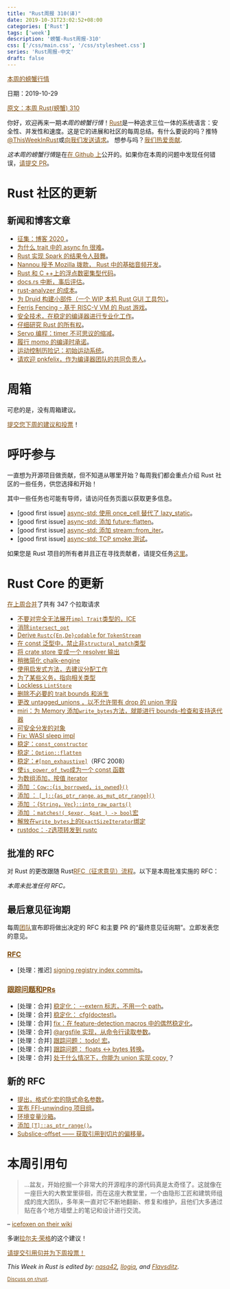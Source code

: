 ```yaml
---
title: "Rust周报 310(译)"
date: 2019-10-31T23:02:52+08:00
categories: ['Rust']
tags: ['week']
description: '螃蟹-Rust周报-310'
css: ['/css/main.css', '/css/stylesheet.css']
series: 'Rust周报-中文'
draft: false
---
```


<style>
a { color: #804d0f;}
</style>

[本周的螃蟹行情](https://this-week-in-rust.org/)

日期：2019-10-29

[原文：本周 Rust(螃蟹) 310](https://this-week-in-rust.org/blog/2019/10/29/this-week-in-rust-310/)

你好，欢迎再来一期*本周的螃蟹行情*！[Rust](http://rust-lang.org)是一种追求三位一体的系统语言：安全性、并发性和速度。这是它的进展和社区的每周总结。有什么要说的吗？推特[@ThisWeekInRust](https://twitter.com/ThisWeekInRust)或[向我们发送请求](https://github.com/cmr/this-week-in-rust)。 想参与吗？[我们热爱贡献](https://github.com/rust-lang/rust/blob/master/CONTRIBUTING.md).

*这本周的螃蟹行情*是在[在 Github 上](https://github.com/cmr/this-week-in-rust)公开的。如果你在本周的问题中发现任何错误，[请提交 PR](https://github.com/cmr/this-week-in-rust/pulls)。

# Rust 社区的更新

## 新闻和博客文章

- [征集：博客 2020 ](https://blog.rust-lang.org/2019/10/29/A-call-for-blogs-2020.html)。
- [为什么 trait 中的 async fn 很难](https://smallcultfollowing.com/babysteps/blog/2019/10/26/async-fn-in-traits-are-hard/)。
- [Rust 实现 Spark 的结果令人鼓舞](https://medium.com/@rajasekar3eg/fastspark-a-new-fast-native-implementation-of-spark-from-scratch-368373a29a5c)。
- [Nannou 授予 Mozilla 拨款， Rust 中的基础音频开发](https://nannou.cc/posts/moss_grant_announce)。
- [Rust 和 C ++上的浮点数密集型代码](https://www.reidatcheson.com/hpc/architecture/performance/rust/c++/2019/10/19/measure-cache.html)。
- [docs.rs 中断，事后评估](https://blog.rust-lang.org/inside-rust/2019/10/24/docsrs-outage-postmortem.html)。
- [rust-analyzer 的成本](https://rust-analyzer.github.io/2019/10/16/finance.html)。
- [为 Druid 构建小部件（一个 WIP 本机 Rust GUI 工具包）](https://pauljmiller.com/posts/druid-widget-tutorial.html)。
- [Ferris Fencing - 基于 RISC-V VM 的 Rust 游戏](http://www.ferrisfencing.org/)。
- [安全技术，在稳定的编译器进行专业化工作](https://github.com/dtolnay/case-studies/blob/master/autoref-specialization/README.md)。
- [仔细研究 Rust 的所有权](https://blog.thoughtram.io/ownership-in-rust/)。
- [Servo 编程：timer 不可思议的缩减](https://medium.com/programming-servo/programming-servo-the-incredibly-shrinking-timer-7283ae2a2669)。
- [履行 momo 的编译时承诺](https://llogiq.github.io/2019/10/28/momo-fast.html)。
- [运动控制历险记：初始运动系统](http://adventures.michaelfbryan.com/posts/initial-motion-system/)。
- [请欢迎 pnkfelix，作为编译器团队的共同负责人](https://blog.rust-lang.org/inside-rust/2019/10/24/pnkfelix-compiler-team-co-lead.html)。

# 周箱

可悲的是，没有周箱建议。

[提交您下周的建议和投票][submit_crate]！

[submit_crate]: https://users.rust-lang.org/t/crate-of-the-week/2704

# 呼吁参与

一直想为开源项目做贡献，但不知道从哪里开始？每周我们都会重点介绍 Rust 社区的一些任务，供您选择和开始！

其中一些任务也可能有导师，请访问任务页面以获取更多信息。

- \[good first issue] [async-std: 使用 once_cell 替代了 lazy_static](https://github.com/async-rs/async-std/issues/406)。
- \[good first issue] [async-std: 添加 future::flatten](https://github.com/async-rs/async-std/issues/404)。
- \[good first issue] [async-std: 添加 stream::from_iter](https://github.com/async-rs/async-std/issues/400)。
- \[good first issue] [async-std: TCP smoke 测试](https://github.com/async-rs/async-std/issues/407)。

如果您是 Rust 项目的所有者并且正在寻找贡献者，请提交任务[这里][guidelines]。

[guidelines]: https://users.rust-lang.org/t/twir-call-for-participation/4821

# Rust Core 的更新

[在上周合并][merged]了共有 347 个拉取请求

[merged]: https://github.com/search?q=is%3Apr+org%3Arust-lang+is%3Amerged+merged%3A2019-10-21..2019-10-28

- [不要对完全无法展开`impl Trait`类型的，ICE](https://github.com/rust-lang/rust/pull/65777)
- [消除`intersect_opt`](https://github.com/rust-lang/rust/pull/65648)
- [Derive `Rustc{En,De}codable` for `TokenStream`](https://github.com/rust-lang/rust/pull/65641)
- [在 const 泛型中，禁止非`structural_match`类型](https://github.com/rust-lang/rust/pull/65627)
- [将 crate store 变成一个 resolver 输出](https://github.com/rust-lang/rust/pull/65625)
- [稍微简化 chalk-engine](https://github.com/rust-lang/chalk/pull/264)
- [使用启发式方法，去建议分配工作](https://github.com/rust-lang/rust/pull/65566)
- [为了某些义务，指向相关类型](https://github.com/rust-lang/rust/pull/65288)
- [Lockless `LintStore`](https://github.com/rust-lang/rust/pull/65193)
- [删除不必要的 trait bounds 和派生](https://github.com/rust-lang/rust/pull/65647)
- [更改 untagged_unions ，以不允许带有 drop 的 union 字段](https://github.com/rust-lang/rust/pull/62330)
- [miri：为 Memory 添加`write_bytes`方法，就能进行 bounds-检查和支持迭代器](https://github.com/rust-lang/rust/pull/65621)
- [可安全分发的对象](https://github.com/rust-lang/rust/pull/57545)
- [Fix: WASI sleep impl](https://github.com/rust-lang/rust/pull/65617)
- [稳定：`const_constructor`](https://github.com/rust-lang/rust/pull/65188)
- [稳定：`Option::flatten`](https://github.com/rust-lang/rust/pull/64747)
- [稳定：`#[non_exhaustive]`](https://github.com/rust-lang/rust/pull/64639)（RFC 2008）
- [使`is_power_of_two`成为一个 const 函数](https://github.com/rust-lang/rust/pull/65092)
- [为数组添加，按值 iterator ](https://github.com/rust-lang/rust/pull/62959)
- [添加 ：`Cow::`{`is_borrowed`，`is_owned`}`()`](https://github.com/rust-lang/rust/pull/65144)
- [添加 ： `[_]::`{`as_ptr_range`, `as_mut_ptr_range`}`()`](https://github.com/rust-lang/rust/pull/65806)
- [添加 ：{`String`，`Vec`}`::into_raw_parts()`](https://github.com/rust-lang/rust/pull/65705)
- [添加 ：`matches!( $expr, $pat ) -> bool`宏](https://github.com/rust-lang/rust/pull/65479)
- [解放在`write_bytes`上的`ExactSizeIterator`绑定](https://github.com/rust-lang/rust/pull/65704)
- [rustdoc：`-Z`选项转发到 rustc](https://github.com/rust-lang/rust/pull/65314)

## 批准的 RFC

对 Rust 的更改跟随 Rust[RFC（征求意见）流程](https://github.com/rust-lang/rfcs#rust-rfcs)。以下是本周批准实施的 RFC：

_本周未批准任何 RFC。_

## 最后意见征询期

每周[团队](https://www.rust-lang.org/team.html)宣布即将做出决定的 RFC 和主要 PR 的“最终意见征询期”。立即发表您的意见。

### [RFC](https://github.com/rust-lang/rfcs/labels/final-comment-period)

- \[处理：推迟] [signing registry index commits](https://github.com/rust-lang/rfcs/pull/2474)。

### [跟踪问题和PRs](https://github.com/rust-lang/rust/labels/final-comment-period)

- \[处理：合并] [稳定化： --extern 标志，不用一个 path](https://github.com/rust-lang/rust/pull/64882)。
- \[处理：合并] [稳定化： cfg(doctest)](https://github.com/rust-lang/rust/pull/63803)。
- \[处理：合并] [fix：在 feature-detection macros 中的偶然稳定化](https://github.com/rust-lang/rust/pull/64534)。
- \[处理：合并] [@argsfile 实现，从命令行读取参数](https://github.com/rust-lang/rust/issues/63576)。
- \[处理：合并] [跟踪问题： todo! 宏](https://github.com/rust-lang/rust/issues/59277)。
- \[处理：合并] [跟踪问题： floats ↔ bytes 转换](https://github.com/rust-lang/rust/issues/60446)。
- \[处理：合并] [处于什么情况下，你能为 union 实现 copy ](https://github.com/rust-lang/rust/issues/65748)？

## 新的 RFC

- [提出，格式化宏的隐式命名参数](https://github.com/rust-lang/rfcs/pull/2795)。
- [宣布 FFI-unwinding 项目组](https://github.com/rust-lang/rfcs/pull/2797)。
- [环境变量沙箱](https://github.com/rust-lang/rfcs/pull/2794)。
- [添加 `[T]::as_ptr_range()`](https://github.com/rust-lang/rfcs/pull/2791)。
- [Subslice-offset —— 获取引用到切片的偏移量](https://github.com/rust-lang/rfcs/pull/2796)。

# 本周引用句

> …盆友，开始挖掘一个非常大的开源程序的源代码真是太奇怪了。这就像在一座巨大的大教堂里徘徊，而在这座大教堂里，一个由隐形工匠和建筑师组成的庞大团队，多年来一直对它不断地翻新、修复和维护，且他们大多通过贴在各个地方墙壁上的笔记和设计进行交流。

– [icefoxen on their wiki](https://wiki.alopex.li/WhereRustcSpendsItsTime)

多谢[拉尔夫·荣格](https://users.rust-lang.org/t/twir-quote-of-the-week/328/717)的这个建议！

[请提交引用句并为下周投票！](https://users.rust-lang.org/t/twir-quote-of-the-week/328)

_This Week in Rust is edited by: [nasa42](https://github.com/nasa42), [llogiq](https://github.com/llogiq), and [Flavsditz](https://github.com/Flavsditz)._

<small>[Discuss on r/rust](https://www.reddit.com/r/rust/comments/d6920w/this_week_in_rust_304/).</small>
